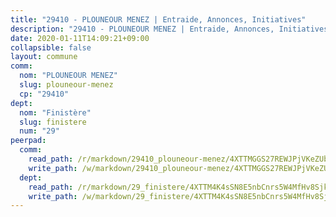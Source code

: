 ```yaml
---
title: "29410 - PLOUNEOUR MENEZ | Entraide, Annonces, Initiatives"
description: "29410 - PLOUNEOUR MENEZ | Entraide, Annonces, Initiatives"
date: 2020-01-11T14:09:21+09:00
collapsible: false
layout: commune
comm:
  nom: "PLOUNEOUR MENEZ"
  slug: plouneour-menez
  cp: "29410"
dept:
  nom: "Finistère"
  slug: finistere
  num: "29"
peerpad:
  comm:
    read_path: /r/markdown/29410_plouneour-menez/4XTTMGGS27REWJPjVKeZUbzpivcXTo7quTwhrFntEbLT2k5nS
    write_path: /w/markdown/29410_plouneour-menez/4XTTMGGS27REWJPjVKeZUbzpivcXTo7quTwhrFntEbLT2k5nS-K3TgTfqefK1vjXWPdckQGKbLMUHLSDvQfNEZJFoDsp6x6Z6tJrH978VNC6881GHU9wj96bEnXux1XZZaors6gRJ3CGSDtTDQfht8vhTVoL7HxNjRqK2wzxcQjuPd64iHjB1jHNze
  dept:
    read_path: /r/markdown/29_finistere/4XTTM4K4sSN8E5nbCnrs5W4MfHv8SjkZXZkMiZwJKZCUFreuC
    write_path: /w/markdown/29_finistere/4XTTM4K4sSN8E5nbCnrs5W4MfHv8SjkZXZkMiZwJKZCUFreuC-K3TgUmttHvLKDBu5vxQ3oPzTia91UxXiaB3vEFjsHJiDiJD9aQfr6ibvcPa75Eo3oX7ob78s9tVxCKrtPM9bLAmDziVCSFjEgZbp3rqL8Ji8Q5aZhxfTcqkGX75WxHS6TQxtiQQ6
---
```


